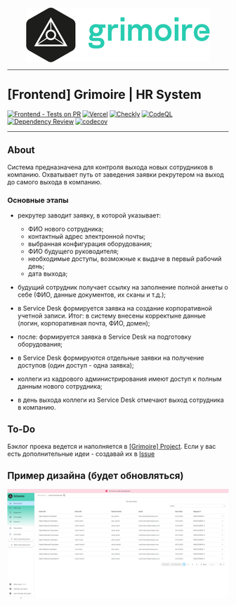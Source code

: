 [<p align="center"><img src="https://github.com/thevladbog/Grimoire/blob/main/www-grimoire/src/assets/img/Grimoire_README_logo.png?raw=true" title="Grimoire Logo" /></p>]()

***
# [Frontend] Grimoire | HR System
[![Frontend - Tests on PR](https://github.com/thevladbog/Grimoire/actions/workflows/FrontendTests.yml/badge.svg)](https://github.com/thevladbog/Grimoire/actions/workflows/FrontendTests.yml)
[![Vercel](https://vercelbadge.vercel.app/api/thevladbog/grimoire)](https://grimoire.v-b.tech/)
[![Checkly](https://api.checklyhq.com/v1/badges/checks/74de1542-cd40-4622-ae21-2e5a5e821b90)](https://grimoire.checkly-dashboards.com/)
[![CodeQL](https://github.com/thevladbog/Grimoire/actions/workflows/codeql.yml/badge.svg)](https://github.com/thevladbog/Grimoire/actions/workflows/codeql.yml)
[![Dependency Review](https://github.com/thevladbog/Grimoire/actions/workflows/dependency-review.yml/badge.svg)](https://github.com/thevladbog/Grimoire/actions/workflows/dependency-review.yml)
[![codecov](https://codecov.io/gh/thevladbog/Grimoire/graph/badge.svg?token=NVIXEWXPT9)](https://codecov.io/gh/thevladbog/Grimoire)
***

## About
Система предназначена для контроля выхода новых сотрудников в компанию. Охватывает путь от заведения заявки рекрутером на выход до самого выхода в компанию.

### Основные этапы

- рекрутер заводит заявку, в которой указывает:

    - ФИО нового сотрудника;
    - контактный адрес электронной почты;
    - выбранная конфигурация оборудования;
    - ФИО будущего руководителя;
    - необходимые доступы, возможные к выдаче в первый рабочий день;
    - дата выхода;
- будущий сотрудник получает ссылку на заполнение полной анкеты о себе (ФИО, данные документов, их сканы и т.д.);
- в Service Desk формируется заявка на создание корпоративной учетной записи. Итог: в систему внесены корректыне данные (логин, корпоративная почта, ФИО, домен);
- после: формируется заявка в Service Desk на подготовку оборудования;
- в Service Desk формируются отдельные заявки на получение доступов (один доступ - одна заявка);
- коллеги из кадрового администрирования имеют доступ к полным данным нового сотрудника;
- в день выхода коллеги из Service Desk отмечают выход сотрудника в компанию.

## To-Do

Бэклог проека ведется и наполняется в [[Grimoire] Project](https://github.com/users/thevladbog/projects/2/views/1).
Если у вас есть дополнительные идеи - создавай их в [Issue](https://github.com/thevladbog/Grimoire/issues/new?assignees=&labels=enhancement&projects=&template=feature_request.md&title=%5BIDEA%5D) 


## Пример дизайна (будет обновляться)

![](https://github.com/thevladbog/Grimoire/blob/main/www-grimoire/src/assets/img/Grimoire_Example.png?raw=true)
